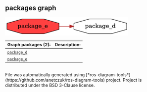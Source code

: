 <!--
File was automatically generated using 'ros-diagram-tools' project.
Project is distributed under the BSD 3-Clause license.
-->

## packages graph

[![package_e](package_e.png "package_e")](package_e.png)

| Graph packages (2): | Description: |
| ----------------------------------- | ------------ |
| [`package_d`](package_d.html) |  |
| [`package_e`](package_e.html) |  |


</br>
File was automatically generated using [*ros-diagram-tools*](https://github.com/anetczuk/ros-diagram-tools) project.
Project is distributed under the BSD 3-Clause license.
